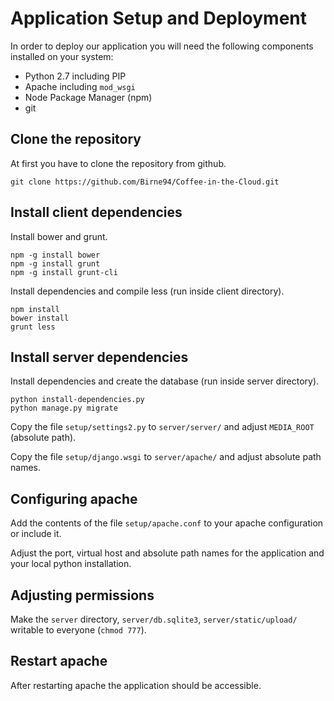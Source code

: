 # Application Setup and Deployment

In order to deploy our application you will need the following components installed on your system:

* Python 2.7 including PIP
* Apache including ```mod_wsgi```
* Node Package Manager (npm)
* git

## Clone the repository

At first you have to clone the repository from github.

```
git clone https://github.com/Birne94/Coffee-in-the-Cloud.git
```

## Install client dependencies

Install bower and grunt.

```
npm -g install bower
npm -g install grunt
npm -g install grunt-cli
```

Install dependencies and compile less (run inside client directory).

```
npm install
bower install
grunt less
```

## Install server dependencies

Install dependencies and create the database (run inside server directory).

```
python install-dependencies.py
python manage.py migrate
```

Copy the file ```setup/settings2.py``` to ```server/server/``` and adjust ```MEDIA_ROOT``` (absolute path).

Copy the file ```setup/django.wsgi``` to ```server/apache/``` and adjust absolute path names.

## Configuring apache

Add the contents of the file ```setup/apache.conf``` to your apache configuration or include it.

Adjust the port, virtual host and absolute path names for the application and your local python installation.

## Adjusting permissions

Make the ```server``` directory, ```server/db.sqlite3```, ```server/static/upload/``` writable to everyone (```chmod 777```).

## Restart apache

After restarting apache the application should be accessible.